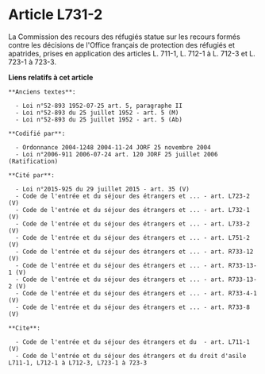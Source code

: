 # Article L731-2

La Commission des recours des réfugiés statue sur les recours formés contre les décisions de l'Office français de protection
des réfugiés et apatrides, prises en application des articles L. 711-1, L. 712-1 à L. 712-3 et L. 723-1 à 723-3.

**Liens relatifs à cet article**

	**Anciens textes**:

	  - Loi n°52-893 1952-07-25 art. 5, paragraphe II
	  - Loi n°52-893 du 25 juillet 1952 - art. 5 (M)
	  - Loi n°52-893 du 25 juillet 1952 - art. 5 (Ab)

	**Codifié par**:

	  - Ordonnance 2004-1248 2004-11-24 JORF 25 novembre 2004
	  - Loi n°2006-911 2006-07-24 art. 120 JORF 25 juillet 2006 (Ratification)

	**Cité par**:

	  - Loi n°2015-925 du 29 juillet 2015 - art. 35 (V)
	  - Code de l'entrée et du séjour des étrangers et ... - art. L723-2 (V)
	  - Code de l'entrée et du séjour des étrangers et ... - art. L732-1 (V)
	  - Code de l'entrée et du séjour des étrangers et ... - art. L733-2 (V)
	  - Code de l'entrée et du séjour des étrangers et ... - art. L751-2 (V)
	  - Code de l'entrée et du séjour des étrangers et ... - art. R733-12 (V)
	  - Code de l'entrée et du séjour des étrangers et ... - art. R733-13-1 (V)
	  - Code de l'entrée et du séjour des étrangers et ... - art. R733-13-2 (V)
	  - Code de l'entrée et du séjour des étrangers et ... - art. R733-4-1 (V)
	  - Code de l'entrée et du séjour des étrangers et ... - art. R733-8 (V)

	**Cite**:

	  - Code de l'entrée et du séjour des étrangers et du  - art. L711-1 (V)
	  - Code de l'entrée et du séjour des étrangers et du droit d'asile L711-1, L712-1 à L712-3, L723-1 à 723-3
